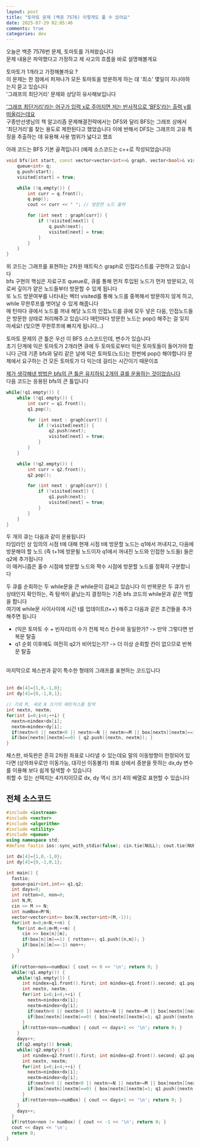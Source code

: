 ```yaml
---
layout: post
title: "토마토 문제 (백준 7576) 이렇게도 풀 수 있어요"
date: 2025-07-29 02:05:46
comments: true
categories: dev
---
```


오늘은 백준 7576번 문제, 토마토를 가져왔습니다  
문제 내용은 파악했다고 가정하고 제 사고의 흐름을 바로 설명해볼게요   
  
토마토가 1개라고 가정해볼까요 ?  
이 문제는 한 점에서 퍼져나가 모든 토마토을 방문하게 하는 데 '최소' 몇일이 지나야하는지 묻고 있습니다   
'그래프의 최단거리' 문제와 상당히 유사해보입니다   
  
<u>'그래프 최단거리'라는 어구가 입력 x로 주어지면 저는 반사적으로 'BFS'라는 출력 y를 떠올리는데요</u>  
구종만선생님의 책 알고리즘 문제해결전략에서는 DFS와 달리 BFS는 그래프 상에서 '최단거리'를 찾는 용도로 제한된다고 했었습니다 이에 반해서 DFS는 그래프의 고유 특징을 추출하는 데 유용해 사용 범위가 넓다고 했죠  
  
아래 코드는 BFS 기본 골격입니다 (예제 소스코드는 c++로 작성되었습니다)  
```C++
void bfs(int start, const vector<vector<int>>& graph, vector<bool>& visited) {
    queue<int> q;
    q.push(start);
    visited[start] = true;

    while (!q.empty()) {
        int curr = q.front();
        q.pop();
        cout << curr << " "; // 방문한 노드 출력

        for (int next : graph[curr]) {
            if (!visited[next]) {
                q.push(next);
                visited[next] = true;
            }
        }
    }
}
```  
위 코드는 그래프를 표현하는 2차원 매트릭스 graph로 인접리스트를 구현하고 있습니다  
bfs 구현의 핵심은 자료구조 queue로, 큐를 통해 먼저 투입된 노드가 먼저 방문되고, 이로써 깊이가 얕은 노드들부터 방문할 수 있게 됩니다  
또 노드 방문여부를 나타내는 벡터 visited를 통해 노드를 중복해서 방문하지 않게 하고, while 무한루프를 벗어날 수 있게 해줍니다  
매 턴마다 큐에서 노드를 꺼내 해당 노드의 인접노드를 큐에 모두 넣은 다음, 인접노드들은 방문한 상태로 처리해주고 있습니다 매턴마다 방문한 노드는 pop() 해주는 걸 잊지 마세요! (잊으면 무한루프에 빠지게 됩니다...)  
  
토마토 문제의 큰 틀은 우선 이 BFS 소스코드인데, 변수가 있습니다  
초기 단계에 익은 토마토가 2개라면 큐에 두 토마토로부터 익은 토마토들이 들어가야 합니다 근데 기존 bfs와 달리 같은 날에 익은 토마토(노드)는 한번에 pop() 해야합니다 문제에서 요구하는 건 모든 토마토가 다 익는데 걸리는 시간이기 때문이죠  
  
<u>제가 생각해낸 방법은 bfs의 큰 틀은 유지하되 2개의 큐를 운용하는 것이었습니다</u>  
다음 코드는 응용된 bfs의 큰 틀입니다  
```C++
while(!q1.empty()) {
    while (!q1.empty()) {
        int curr = q1.front();
        q1.pop();

        for (int next : graph[curr]) {
            if (!visited[next]) {
                q2.push(next);
                visited[next] = true;
            }
        }
    }

    while (!q2.empty()) {
        int curr = q2.front();
        q2.pop();

        for (int next : graph[curr]) {
            if (!visited[next]) {
                q1.push(next);
                visited[next] = true;
            }
        }
    }
}
```
두 개의 큐는 다음과 같이 운용됩니다  
타임라인 상 임의의 시점 t에 대해 현재 시점 t에 방문할 노드는 q1에서 꺼내지고, 다음에 방문해야 할 노드 (즉 t+1에 방문될 노드이자 q1에서 꺼내진 노드와 인접한 노드들) 들은 q2에 추가됩니다  
이 매커니즘은 홀수 시점에 방문할 노드와 짝수 시점에 방문할 노드를 정확히 구분합니다  
  
두 큐를 순회하는 두 while문을 큰 while문이 감싸고 있습니다 이 반복문은 두 큐가 빈 상태인지 확인하는, 즉 탐색이 끝났는지 결정하는 기존 bfs 코드의 while문과 같은 역할을 합니다  
여기에 while문 사이사이에 시간 t를 업데이트(t++) 해주고 다음과 같은 조건들을 추가해주면 됩니다  
  
- (익은 토마토 수 + 빈자리)의 수가 전체 박스 칸수와 동일한가? -> 만약 그렇다면 반복문 탈출
- q1 순회 이후에도 여전히 q2가 비어있는가? -> 더 이상 순회할 칸이 없으므로 반복문 탈출  
  
<br>
마지막으로 체스판과 같이 특수한 형태의 그래프를 표현하는 코드입니다
<br></br>
 

```C++
int dx[4]={1,0,-1,0};
int dy[4]={0,-1,0,1};

// 가로 M, 세로 N 크기의 매트릭스를 탐색
int nextn, nextm;
for(int i=0;i<4;++i) {
  nextn=nindex+dx[i];
  nextm=mindex+dy[i];
  if(nextn<0 || nextm<0 || nextn>=N || nextm>=M || box[nextn][nextm]==1) continue;
  if(box[nextn][nextm]==0) { q2.push({nextn, nextm}); }
}
```
체스판, 바둑판은 흔히 2차원 좌표로 나타낼 수 있는데요 말의 이동방향이 한정되어 있다면 (상하좌우로만 이동가능, 대각선 이동불가) 좌표 상에서 증분을 뜻하는 dx,dy 변수를 이용해 보다 쉽게 탐색할 수 있습니다  
취할 수 있는 선택지는 4가지이므로 dx, dy 역시 크기 4의 배열로 표현할 수 있습니다  

## 전체 소스코드 ##
```C++
#include <iostream>
#include <vector>
#include <algorithm>
#include <utility>
#include <queue>
using namespace std;
#define fastio ios::sync_with_stdio(false); cin.tie(NULL); cout.tie(NULL);

int dx[4]={1,0,-1,0};
int dy[4]={0,-1,0,1};

int main() {
  fastio;
  queue<pair<int,int>> q1,q2;
  int days=0;
  int rotton=0, non=0;
  int N,M;
  cin >> M >> N;
  int numBox=M*N;
  vector<vector<int>> box(N,vector<int>(M,-1));
  for(int n=0;n<N;++n) {
    for(int m=0;m<M;++m) {
      cin >> box[n][m];
      if(box[n][m]==1) { rotton++; q1.push({n,m}); }
      if(box[n][m]==-1) non++;
    }
  }

  if(rotton+non==numBox) { cout << 0 << '\n'; return 0; }
  while(!q1.empty()) {
    while(!q1.empty()) {
      int nindex=q1.front().first; int mindex=q1.front().second; q1.pop();
      int nextn, nextm;
      for(int i=0;i<4;++i) {
        nextn=nindex+dx[i];
        nextm=mindex+dy[i];
        if(nextn<0 || nextm<0 || nextn>=N || nextm>=M || box[nextn][nextm]==1) continue;
        if(box[nextn][nextm]==0) { box[nextn][nextm]=1; q2.push({nextn, nextm}); rotton++; }
      }
      if(rotton+non==numBox) { cout << days+1 << '\n'; return 0; }
    }
    days++;
    if(q2.empty()) break;
    while(!q2.empty()) {
      int nindex=q2.front().first; int mindex=q2.front().second; q2.pop();
      int nextn, nextm;
      for(int i=0;i<4;++i) {
        nextn=nindex+dx[i];
        nextm=mindex+dy[i];
        if(nextn<0 || nextm<0 || nextn>=N || nextm>=M || box[nextn][nextm]==1) continue;
        if(box[nextn][nextm]==0) { box[nextn][nextm]=1; q1.push({nextn, nextm}); rotton++; }
      }
      if(rotton+non==numBox) { cout << days+1 << '\n'; return 0; }
    }
    days++;
  }
  if(rotton+non != numBox) { cout << -1 << '\n'; return 0; }
  cout << days << '\n';
  return 0;
}
```